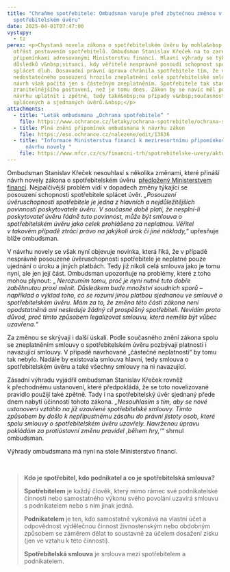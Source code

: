 ```yaml
---
title: "Chraňme spotřebitele: Ombudsman varuje před zbytečnou změnou v zákoně o
  spotřebitelském úvěru"
date: 2025-04-01T07:47:00
vystupy:
  - tz
perex: <p>Chystaná novela zákona o spotřebitelském úvěru by mohla&nbsp;zásadně
  otřást postavením spotřebitelů. Ombudsman Stanislav Křeček na to zareagoval
  připomínkami adresovanými Ministerstvu financí. Hlavní výhrady se týkají změny
  důsledků v&nbsp;situaci, kdy věřitelé nesprávně posoudí schopnost spotřebitele
  splácet dluh. Dosavadní právní úprava chránila spotřebitele tím, že v případě
  nedostatečného posouzení hrozilo zneplatnění celé spotřebitelské smlouvy. Nový
  návrh však počítá jen s částečným zneplatněním. Spotřebitele tak staví do
  zranitelnějšího postavení, než je tomu dnes. Zákon by se navíc měl podle
  návrhu uplatnit i zpětně, tedy také&nbsp;na případy v&nbsp;současnosti
  splácených a sjednaných úvěrů.&nbsp;</p>
attachments:
  - title: "Leták ombudsmana „Ochrana spotřebitele“ "
    file: https://www.ochrance.cz/letaky/ochrana-spotrebitele/ochrana-spotrebitele.pdf
  - title: Plné znění připomínek ombudsmana k návrhu zákon
    file: https://eso.ochrance.cz/nalezene/edit/13636
  - title: "Informace Ministerstva financí k meziresortnímu připomínkovému řízení k
      návrhu novely "
    file: https://www.mfcr.cz/cs/financni-trh/spotrebitelske-uvery/aktuality/2025/meziresortni-pripominkove-rizeni-k-navrhu-novely-z-58892
---
```

<p>Ombudsman Stanislav Křeček nesouhlasí s několika&nbsp;změnami, které přináší návrh novely zákona o spotřebitelském úvěru&nbsp;
<a href="https://odok.cz/portal/veklep/material/KORNDDVFVG8B/">předložený Ministerstvem financí</a>. Nejpalčivější problém vidí v dopadech změny týkající se posouzení&nbsp;schopnosti spotřebitele splácet úvěr. 
<i>„Posouzení úvěruschopnosti spotřebitele je&nbsp;jedna z&nbsp;hlavních a nejdůležitějších povinností poskytovatele úvěru. V&nbsp;současné době platí, že nesplní-li poskytovatel úvěru řádně tuto povinnost, může být smlouva o spotřebitelském úvěru jako celek prohlášena za neplatnou. Věřitel v&nbsp;takovém případě ztrácí právo na jakýkoli úrok či jiné náklady,</i>“ upřesňuje blíže ombudsman.</p>
<p>V&nbsp;návrhu novely se však nyní objevuje novinka, která říká, že v&nbsp;případě nesprávně posouzené úvěruschopnosti spotřebitele je neplatné pouze ujednání o úroku a jiných platbách. Tedy již nikoli celá smlouva jako je tomu nyní, ale jen její část. Ombudsman upozorňuje na problémy, které z&nbsp;toho mohou plynout:&nbsp;„
<i>Nerozumím tomu, proč je nyní nutné tuto dobře zaběhnutou praxi měnit. Důsledkem bude množství soudních sporů – například o výklad toho, co se rozumí jinou platbou sjednanou ve smlouvě o spotřebitelském úvěru</i>. 
<i>Mám za to, že změna této části zákona není opodstatněná ani nesleduje žádný cíl prospěšný spotřebiteli. Nevidím proto důvod, proč tímto způsobem legalizovat smlouvu, která neměla být vůbec uzavřena.“</i>&nbsp;</p>
<p>Za změnou se skrývají i další úskalí. Podle&nbsp;současného znění zákona spolu se zneplatněním smlouvy o spotřebitelském úvěru pozbývají platnosti i navazující smlouvy. V&nbsp;případě navrhované „částečné neplatnosti“ by tomu tak nebylo. Nadále by existovala smlouva hlavní, tedy smlouva o spotřebitelském úvěru a také všechny smlouvy na ni navazující.&nbsp;</p>
<p>Zásadní výhradu vyjádřil ombudsman Stanislav Křeček rovněž k&nbsp;přechodnému ustanovení, které předpokládá, že se toto novelizované pravidlo použijí také zpětně. Tady i&nbsp;na spotřebitelský úvěr sjednaný přede dnem nabytí účinnosti tohoto zákona. 
<i>„Nesouhlasím s&nbsp;tím, aby se nové ustanovení vztáhlo na již uzavřené spotřebitelské smlouvy. Tímto způsobem by došlo k&nbsp;nepřípustnému zásahu do právní jistoty osob, které spolu smlouvy o spotřebitelském úvěru uzavřely. Navrženou úpravu pokládám za protiústavní změnu pravidel ‚během hry,‘“&nbsp;</i>shrnul ombudsman.&nbsp;</p>
<p>Výhrady ombudsmana má nyní na stole Ministerstvo financí.</p>
<p>&nbsp;</p>
<blockquote>
<p>
<strong>Kdo je spotřebitel, kdo podnikatel a co je spotřebitelská smlouva?</strong></p>
<p>
<strong>Spotřebitelem</strong> je každý člověk, který mimo rámec své podnikatelské činnosti nebo samostatného výkonu svého povolání uzavírá smlouvu s podnikatelem nebo s ním jinak jedná.</p>
<p>
<strong>Podnikatelem</strong> je ten, kdo samostatně vykonává na vlastní účet a odpovědnost výdělečnou činnost živnostenským nebo obdobným způsobem se záměrem dělat to soustavně za účelem dosažení zisku (jen ve vztahu k této činnosti).</p>
<p>
<strong>Spotřebitelská smlouva</strong> je smlouva mezi spotřebitelem a podnikatelem.</p></blockquote>
